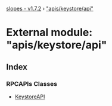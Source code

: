 [slopes - v1.7.2](../README.md) › ["apis/keystore/api"](_apis_keystore_api_.md)

# External module: "apis/keystore/api"

## Index

### RPCAPIs Classes

* [KeystoreAPI](../classes/_apis_keystore_api_.keystoreapi.md)
